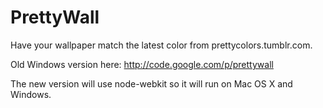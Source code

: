 PrettyWall
==========

Have your wallpaper match the latest color from prettycolors.tumblr.com. 

Old Windows version here: http://code.google.com/p/prettywall

The new version will use node-webkit so it will run on Mac OS X and Windows. 
